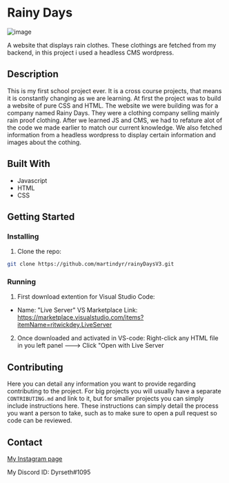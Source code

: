 # Rainy Days

![image](https://user-images.githubusercontent.com/76110230/207369266-df468daf-596b-437f-a137-39f3b5d4d769.png)

A website that displays rain clothes. These clothings are fetched from my backend, in this project i used a headless CMS wordpress.

## Description

This is my first school project ever. It is a cross course projects, that means it is constantly changing as we are learning.
At first the project was to build a website of pure CSS and HTML.
The website we were building was for a company named Rainy Days. They were a clothing company selling mainly rain proof clothing.
After we learned JS and CMS, we had to refature alot of the code we made earlier to match our current knowledge.
We also fetched information from a headless wordpress to display certain information and images about the cothing.

## Built With

- Javascript
- HTML
- CSS

## Getting Started

### Installing

1. Clone the repo:

```bash
git clone https://github.com/martindyr/rainyDaysV3.git
```

### Running

1. First download extention for Visual Studio Code:

  - Name: "Live Server" VS Marketplace Link: https://marketplace.visualstudio.com/items?itemName=ritwickdey.LiveServer

2. Once downloaded and activated in VS-code: Right-click any HTML file in you left panel ---> Click "Open with Live Server

## Contributing

Here you can detail any information you want to provide regarding contributing to the project. For big projects you will usually have a separate `CONTRIBUTING.md` and link to it, but for smaller projects you can simply include instructions here. These instructions can simply detail the process you want a person to take, such as to make sure to open a pull request so code can be reviewed.

## Contact

[My Instagram page](https://www.instagram.com/dyrseths/)

My Discord ID: Dyrseth#1095
